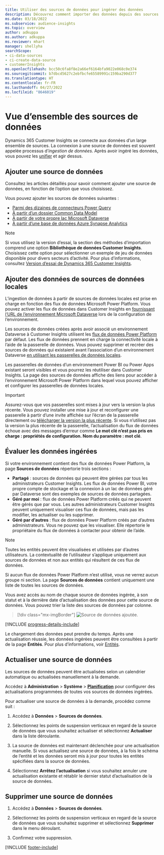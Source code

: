 ```yaml
---
title: Utiliser des sources de données pour ingérer des données
description: Découvrez comment importer des données depuis des sources diverses.
ms.date: 03/18/2022
ms.subservice: audience-insights
ms.topic: overview
author: adkuppa
ms.author: adkuppa
ms.reviewer: mhart
manager: shellyha
searchScope:
- ci-data-sources
- ci-create-data-source
- customerInsights
ms.openlocfilehash: bcc50c6fa8f8e2a66ef6164bfa9022e068c0e374
ms.sourcegitcommit: b7dbcd5627c2ebfbcfe65589991c159ba290d377
ms.translationtype: HT
ms.contentlocale: fr-FR
ms.lasthandoff: 04/27/2022
ms.locfileid: "8646019"
---
```

# <a name="data-sources-overview"></a>Vue d’ensemble des sources de données



Dynamics 365 Customer Insights se connecte aux données d’un large ensemble de sources. La connexion à une source de données est souvent appelée processus d’*ingestion de données*. Après avoir ingéré les données, vous pouvez les [unifier](data-unification.md) et agir dessus.

## <a name="add-a-data-source"></a>Ajouter une source de données

Consultez les articles détaillés pour savoir comment ajouter une source de données, en fonction de l’option que vous choisissez.

Vous pouvez ajouter les sources de données suivantes :

- [Parmi des dizaines de connecteurs Power Query](connect-power-query.md)
- [À partir d’un dossier Common Data Model](connect-common-data-model.md)
- [À partir de votre propre lac Microsoft Dataverse](connect-dataverse-managed-lake.md)
- [À partir d’une base de données Azure Synapse Analytics](connect-synapse.md)

> [!NOTE]
> Si vous utilisez la version d’essai, la section des méthodes d’importation comprend une option **Bibliothèque de données Customer Insights**. Choisissez cette option pour sélectionner un exemple de jeu de données disponible pour divers secteurs d’activité. Pour plus d’informations, consultez [Version d’essai de Dynamics 365 Customer Insights](trial-signup.md).

## <a name="add-data-from-on-premises-data-sources"></a>Ajouter des données de sources de données locales

L’ingestion de données à partir de sources de données locales est prise en charge en fonction des flux de données Microsoft Power Platform. Vous pouvez activer les flux de données dans Customer Insights en [fournissant l’URL de l’environnement Microsoft Dataverse](create-environment.md) lors de la configuration de l’environnement.

Les sources de données créées après avoir associé un environnement Dataverse à Customer Insights utilisent les [flux de données Power Platform](/power-query/dataflows/overview-dataflows-across-power-platform-dynamics-365) par défaut. Les flux de données prennent en charge la connectivité locale à l’aide de la passerelle de données. Vous pouvez supprimer et recréer des sources de données qui existaient avant l’association d’un environnement Dataverse [en utilisant les passerelles de données locales](/data-integration/gateway/service-gateway-app).

Les passerelles de données d’un environnement Power BI ou Power Apps existant seront visibles et vous pourrez les réutiliser dans Customer Insights. La page des sources de données affiche des liens pour accéder à l’environnement Microsoft Power Platform dans lequel vous pouvez afficher et configurer les passerelles de données locales.

> [!IMPORTANT]
> Assurez-vous que vos passerelles sont mises à jour vers la version la plus récente. Vous pouvez installer une mise à jour et reconfigurer une passerelle à partir d’une invite affichée sur l’écran de la passerelle directement ou [télécharger la version la plus récente](https://powerapps.microsoft.com/downloads/). Si vous n’utilisez pas la version la plus récente de la passerelle, l’actualisation du flux de données échoue avec des messages d’erreur comme **Le mot clé n’est pas pris en charge : propriétés de configuration. Nom du paramètre : mot clé**.

## <a name="review-ingested-data"></a>Évaluer les données ingérées
Si votre environnement contient des flux de données Power Platform, la page **Sources de données** répertorie trois sections : 
- **Partagé** : sources de données qui peuvent être gérées par tous les administrateurs Customer Insights. Les flux de données Power BI, votre propre compte de stockage et la connexion à un lac de données géré par Dataverse sont des exemples de sources de données partagées.
- **Géré par moi** : flux de données Power Platform créés qui ne peuvent être gérés que par vous. Les autres administrateurs Customer Insights peuvent uniquement visualiser ces flux de données, mais pas les modifier, les actualiser ou les supprimer.
- **Géré par d’autres** : flux de données Power Platform créés par d’autres administrateurs. Vous ne pouvez que les visualiser. Elle répertorie le propriétaire du flux de données à contacter pour obtenir de l’aide.
> [!NOTE]
> Toutes les entités peuvent être visualisées et utilisées par d’autres utilisateurs. La contextualité de l’utilisateur s’applique uniquement aux sources de données et non aux entités qui résultent de ces flux de données.

Si aucun flux de données Power Platform n’est utilisé, vous ne verrez aucun groupe ni section. La page **Sources de données** contient uniquement une liste de toutes les sources de données.

Vous avez accès au nom de chaque source de données ingérée, à son statut et à la dernière date d’actualisation des données pour cette source de données. Vous pouvez trier la liste des sources de données par colonne.

> [!div class="mx-imgBorder"]
> ![Source de données ajoutée.](media/configure-data-datasource-added.png "Source de données ajoutée")

[!INCLUDE [progress-details-include](includes/progress-details-pane.md)]

Le chargement des données peut prendre du temps. Après une actualisation réussie, les données ingérées peuvent être consultées à partir de la page **Entités**. Pour plus d’informations, voir [Entités](entities.md).

## <a name="refresh-a-data-source"></a>Actualiser une source de données

Les sources de données peuvent être actualisées selon un calendrier automatique ou actualisées manuellement à la demande. 

Accédez à **Administration** > **Système** > [**Planification**](system.md#schedule-tab) pour configurer des actualisations programmées de toutes vos sources de données ingérées.

Pour actualiser une source de données à la demande, procédez comme suit :

1. Accédez à **Données** > **Sources de données**.

2. Sélectionnez les points de suspension verticaux en regard de la source de données que vous souhaitez actualiser et sélectionnez **Actualiser** dans la liste déroulante.

3. La source de données est maintenant déclenchée pour une actualisation manuelle. Si vous actualisez une source de données, à la fois le schéma de l’entité et les données seront mis à jour pour toutes les entités spécifiées dans la source de données.

4. Sélectionnez **Arrêtez l’actualisation** si vous souhaitez annuler une actualisation existante et rétablir le dernier statut d’actualisation de la source de données.

## <a name="delete-a-data-source"></a>Supprimer une source de données

1. Accédez à **Données** > **Sources de données**.

2. Sélectionnez les points de suspension verticaux en regard de la source de données que vous souhaitez supprimer et sélectionnez **Supprimer** dans le menu déroulant.

3. Confirmez votre suppression.


[!INCLUDE [footer-include](includes/footer-banner.md)]
